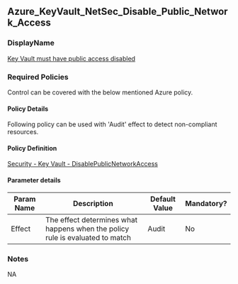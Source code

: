 ## Azure_KeyVault_NetSec_Disable_Public_Network_Access

### DisplayName 
[Key Vault must have public access disabled](../../../Control%20coverage/Feature/KeyVault.md#azure_keyvault_netsec_disable_public_network_access)

### Required Policies
Control can be covered with the below mentioned Azure policy.

#### Policy Details
Following policy can be used with 'Audit' effect to detect non-compliant resources.

#### Policy Definition
[Security - Key Vault - DisablePublicNetworkAccess](./Security%20-%20Key%20Vault%20-%20DisablePublicNetworkAccess.json)

#### Parameter details

|Param Name|Description|Default Value|Mandatory?
|----|----|----|----|
| Effect | The effect determines what happens when the policy rule is evaluated to match| Audit |No |


### Notes
NA